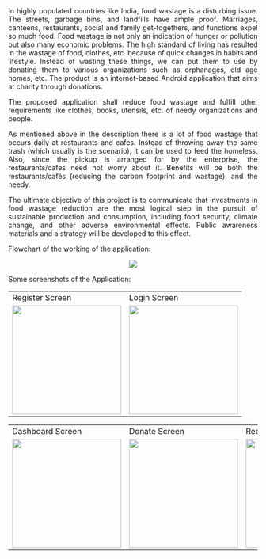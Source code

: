 <div align="justify">
In highly populated countries like India, food wastage is a disturbing issue. The streets, garbage bins, and landfills have ample proof. Marriages, canteens, restaurants, social and family get-togethers, and functions expel so much food. Food wastage is not only an indication of hunger or pollution but also many economic problems. The high standard of living has resulted in the wastage of food, clothes, etc. because of quick changes in habits and lifestyle. Instead of wasting these things, we can put them to use by donating them to various organizations such as orphanages, old age homes, etc. The product is an internet-based Android application that aims at charity through donations.

The proposed application shall reduce food wastage and fulfill other requirements like clothes, books, utensils, etc. of needy organizations and people. 

As mentioned above in the description there is a lot of food wastage that occurs daily at restaurants and cafes. Instead of throwing away the same trash (which usually is the scenario), it can be used to feed the homeless. Also, since the pickup is arranged for by the enterprise, the restaurants/cafes need not worry about it. Benefits will be both the restaurants/cafés (reducing the carbon footprint and wastage), and the needy. 

The ultimate objective of this project is to communicate that investments in food wastage reduction are the most logical step in the pursuit of sustainable production and consumption, including food security, climate change, and other adverse environmental effects. Public awareness materials and a strategy will be developed to this effect.
</div>

Flowchart of the working of the application:

<p align="center">
  <img src="https://user-images.githubusercontent.com/54005333/118606061-97a42980-b7d4-11eb-9d27-5981ee170fb2.png">
</p>

Some screenshots of the Application: 
<p align="center" float="left">
<table>
  <tr>
    <td>Register Screen</td>
    <td>Login Screen</td>
  </tr>
  <tr>
    <td><img src="https://user-images.githubusercontent.com/54005333/147682402-6a9917ae-0734-4b37-a8ef-bfcc0f49f537.png" width="220"></td>
    <td><img src="https://user-images.githubusercontent.com/54005333/147682393-903ff2a0-2aac-48d4-92a5-0d3e2f403a84.png" width="220"></td>
  </tr>
 </table>
 <table>
  <tr>
    <td>Dashboard Screen</td>
    <td>Donate Screen</td>
    <td>Receive Screen</td>
    <td>Food Map Screen</td>
  </tr>
  <tr>
    <td><img src="https://user-images.githubusercontent.com/54005333/147682382-a0a2671d-6160-44d5-a4fb-dab764103ca4.png" width="220"></td>
    <td><img src="https://user-images.githubusercontent.com/54005333/147682397-00db142f-8817-47d5-b23d-e67aef63ea02.png" width="220"></td>
    <td><img src="https://user-images.githubusercontent.com/54005333/147682399-7f6ba8ba-0805-4797-9af1-8994707c9adb.png" width="220"></td>
    <td><img src="https://user-images.githubusercontent.com/54005333/147683214-c1795ace-d312-40f2-9b1f-72a855ea27bd.png" width="220"></td>
  </tr>
 </table>
 </table>
 <table>
  <tr>
  </tr>
  <tr>
  </tr>
 </table>
 </p>

